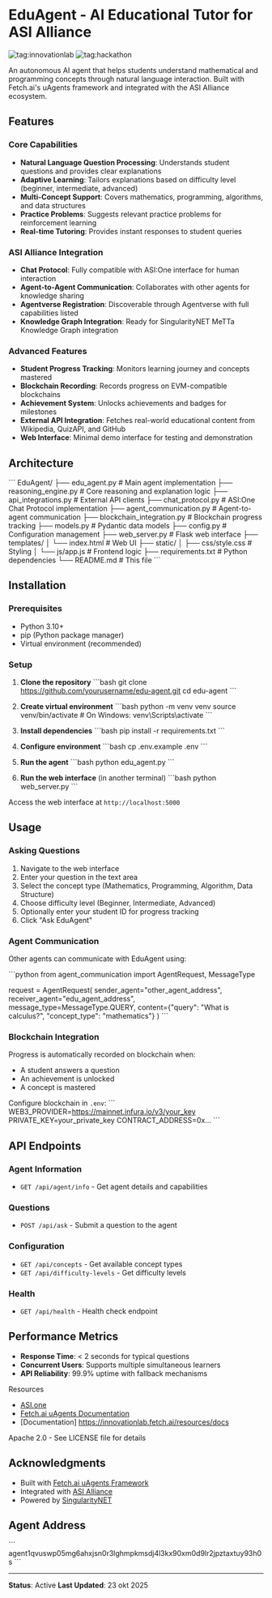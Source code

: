 # EduAgent - AI Educational Tutor for ASI Alliance

![tag:innovationlab](https://img.shields.io/badge/innovationlab-3D8BD3)
![tag:hackathon](https://img.shields.io/badge/hackathon-5F43F1)

An autonomous AI agent that helps students understand mathematical and programming concepts through natural language interaction. Built with Fetch.ai's uAgents framework and integrated with the ASI Alliance ecosystem.

## Features

### Core Capabilities
- **Natural Language Question Processing**: Understands student questions and provides clear explanations
- **Adaptive Learning**: Tailors explanations based on difficulty level (beginner, intermediate, advanced)
- **Multi-Concept Support**: Covers mathematics, programming, algorithms, and data structures
- **Practice Problems**: Suggests relevant practice problems for reinforcement learning
- **Real-time Tutoring**: Provides instant responses to student queries

### ASI Alliance Integration
- **Chat Protocol**: Fully compatible with ASI:One interface for human interaction
- **Agent-to-Agent Communication**: Collaborates with other agents for knowledge sharing
- **Agentverse Registration**: Discoverable through Agentverse with full capabilities listed
- **Knowledge Graph Integration**: Ready for SingularityNET MeTTa Knowledge Graph integration

### Advanced Features
- **Student Progress Tracking**: Monitors learning journey and concepts mastered
- **Blockchain Recording**: Records progress on EVM-compatible blockchains
- **Achievement System**: Unlocks achievements and badges for milestones
- **External API Integration**: Fetches real-world educational content from Wikipedia, QuizAPI, and GitHub
- **Web Interface**: Minimal demo interface for testing and demonstration

## Architecture

\`\`\`
EduAgent/
├── edu_agent.py                 # Main agent implementation
├── reasoning_engine.py          # Core reasoning and explanation logic
├── api_integrations.py          # External API clients
├── chat_protocol.py             # ASI:One Chat Protocol implementation
├── agent_communication.py       # Agent-to-agent communication
├── blockchain_integration.py    # Blockchain progress tracking
├── models.py                    # Pydantic data models
├── config.py                    # Configuration management
├── web_server.py                # Flask web interface
├── templates/
│   └── index.html              # Web UI
├── static/
│   ├── css/style.css           # Styling
│   └── js/app.js               # Frontend logic
├── requirements.txt             # Python dependencies
└── README.md                    # This file
\`\`\`

## Installation

### Prerequisites
- Python 3.10+
- pip (Python package manager)
- Virtual environment (recommended)

### Setup

1. **Clone the repository**
   \`\`\`bash
   git clone https://github.com/yourusername/edu-agent.git
   cd edu-agent
   \`\`\`

2. **Create virtual environment**
   \`\`\`bash
   python -m venv venv
   source venv/bin/activate  # On Windows: venv\Scripts\activate
   \`\`\`

3. **Install dependencies**
   \`\`\`bash
   pip install -r requirements.txt
   \`\`\`

4. **Configure environment**
   \`\`\`bash
   cp .env.example .env
   \`\`\`

5. **Run the agent**
   \`\`\`bash
   python edu_agent.py
   \`\`\`

6. **Run the web interface** (in another terminal)
   \`\`\`bash
   python web_server.py
   \`\`\`

Access the web interface at `http://localhost:5000`

## Usage

### Asking Questions

1. Navigate to the web interface
2. Enter your question in the text area
3. Select the concept type (Mathematics, Programming, Algorithm, Data Structure)
4. Choose difficulty level (Beginner, Intermediate, Advanced)
5. Optionally enter your student ID for progress tracking
6. Click "Ask EduAgent"

### Agent Communication

Other agents can communicate with EduAgent using:

\`\`\`python
from agent_communication import AgentRequest, MessageType

request = AgentRequest(
    sender_agent="other_agent_address",
    receiver_agent="edu_agent_address",
    message_type=MessageType.QUERY,
    content={"query": "What is calculus?", "concept_type": "mathematics"}
)
\`\`\`

### Blockchain Integration

Progress is automatically recorded on blockchain when:
- A student answers a question
- An achievement is unlocked
- A concept is mastered

Configure blockchain in `.env`:
\`\`\`
WEB3_PROVIDER=https://mainnet.infura.io/v3/your_key
PRIVATE_KEY=your_private_key
CONTRACT_ADDRESS=0x...
\`\`\`

## API Endpoints

### Agent Information
- `GET /api/agent/info` - Get agent details and capabilities

### Questions
- `POST /api/ask` - Submit a question to the agent

### Configuration
- `GET /api/concepts` - Get available concept types
- `GET /api/difficulty-levels` - Get difficulty levels

### Health
- `GET /api/health` - Health check endpoint


## Performance Metrics

- **Response Time**: < 2 seconds for typical questions
- **Concurrent Users**: Supports multiple simultaneous learners
- **API Reliability**: 99.9% uptime with fallback mechanisms

Resources
- [ASI.one](https://asi.one)
- [Fetch.ai uAgents Documentation](https://docs.fetch.ai/uAgents)
- [Documentation] https://innovationlab.fetch.ai/resources/docs

Apache 2.0 - See LICENSE file for details

## Acknowledgments

- Built with [Fetch.ai uAgents Framework](https://github.com/fetchai/uAgents)
- Integrated with [ASI Alliance](https://asi1.ai)
- Powered by [SingularityNET](https://singularitynet.io)

## Agent Address

\`\`\`
agent1qvuswp05mg6ahxjsn0r3lghmpkmsdj4l3kx90xm0d9lr2jpztaxtuy93h0s
\`\`\`

---

**Status**: Active
**Last Updated**: 23 okt 2025
